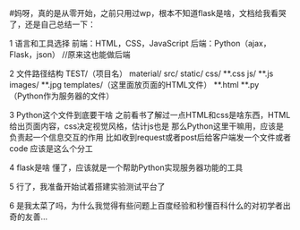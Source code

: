 #妈呀，真的是从零开始，之前只用过wp，根本不知道flask是啥，文档给我看哭了，还是自己总结一下：

1 语言和工具选择
前端：HTML，CSS，JavaScript
后端：Python（ajax，Flask，json）
//原来这也能做后端

2 文件路径结构
TEST/（项目名）
  material/
  src/
    static/
      css/
        **.css
      js/
        **.js
      images/
        **.jpg
    templates/（这里面放页面的HTML文件）
      **.html
    **.py（Python作为服务器的文件）

3 Python这个文件到底要干啥
之前看书了解过一点HTML和css是啥东西，HTML给出页面内容，css决定视觉风格，估计js也是
那么Python这里干嘛用，应该是负责起一个信息交互的作用
比如收到request或者post后给客户端发一个文件或者code
应该是这么个分工

4 flask是啥
懂了，应该就是一个帮助Python实现服务器功能的工具

5 行了，我准备开始试着搭建实验测试平台了

6 是我太菜了吗，为什么我觉得有些问题上百度经验和秒懂百科什么的对初学者出奇的友善...
